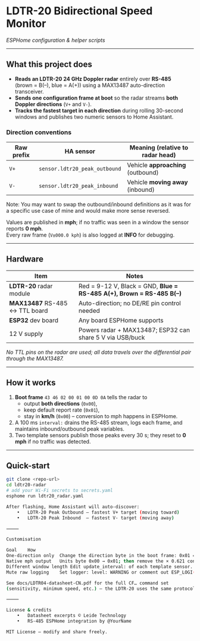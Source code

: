 # LDTR-20 Bidirectional Speed Monitor  
_ESPHome configuration & helper scripts_

---

## What this project does
* **Reads an LDTR-20 24 GHz Doppler radar** entirely over **RS-485**  
  (brown = B(–), blue = A(+)) using a MAX13487 auto-direction transceiver.  
* **Sends one configuration frame at boot** so the radar streams **both Doppler
  directions** (`V+` and `V-`).  
* **Tracks the fastest target in each direction** during rolling 30-second
  windows and publishes two numeric sensors to Home Assistant.

### Direction conventions

| Raw prefix | HA sensor | Meaning (relative to radar head) |
|------------|-----------|----------------------------------|
| `V+`       | `sensor.ldtr20_peak_outbound` | Vehicle **approaching** (outbound) |
| `V-`       | `sensor.ldtr20_peak_inbound`  | Vehicle **moving away** (inbound) |


Note: You may want to swap the outbound/inbound definitions as it was for a specific use case of mine and would make more sense reversed. 


Values are published in **mph**; if no traffic was seen in a window the sensor
reports **0 mph**.  
Every raw frame (`V±000.0 kph`) is also logged at **INFO** for debugging.

---

## Hardware

| Item | Notes |
|------|-------|
| **LDTR-20** radar module | Red = 9-12 V, Black = GND, **Blue = RS-485 A(+), Brown = RS-485 B(–)** |
| **MAX13487** RS-485 ↔ TTL board | Auto-direction; no DE/RE pin control needed |
| **ESP32** dev board | Any board ESPHome supports |
| 12 V supply | Powers radar + MAX13487; ESP32 can share 5 V via USB/buck |

*No TTL pins on the radar are used; all data travels over the differential
pair through the MAX13487.*

---

## How it works

1. **Boot frame** `43 46 02 00 01 00 0D 0A` tells the radar to  
   * output **both directions** (`0x00`),  
   * keep default report rate (`0x01`),  
   * stay in **km/h** (`0x00`) – conversion to mph happens in ESPHome.
2. A 100 ms `interval:` drains the RS-485 stream, logs each frame, and
   maintains inbound/outbound peak variables.
3. Two template sensors publish those peaks every 30 s;
   they reset to **0 mph** if no traffic was detected.

---

## Quick-start

```bash
git clone <repo-url>
cd ldtr20-radar
# add your Wi-Fi secrets to secrets.yaml
esphome run ldtr20_radar.yaml

After flashing, Home Assistant will auto-discover:
	•	LDTR-20 Peak Outbound – fastest V+ target (moving toward)
	•	LDTR-20 Peak Inbound  – fastest V- target (moving away)

⸻

Customisation

Goal	How
One-direction only	Change the direction byte in the boot frame: 0x01 = inbound only, 0x02 = outbound only.
Native mph output	Units byte 0x00 → 0x01; then remove the × 0.621 conversion in YAML.
Different window length	Edit update_interval: of each template sensor.
Mute raw logging	Set logger: level: WARNING or comment out ESP_LOGI("ldtr_raw", …).

See docs/LDTR04-datasheet-CN.pdf for the full CF… command set
(sensitivity, minimum speed, etc.) – the LDTR-20 uses the same protocol.

⸻

License & credits
	•	Datasheet excerpts © Leide Technology
	•	RS-485 ESPHome integration by @YourName

MIT License — modify and share freely.



